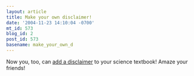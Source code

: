 ```yaml
---
layout: article
title: Make your own disclaimer!
date: '2004-11-23 14:10:04 -0700'
mt_id: 573
blog_id: 2
post_id: 573
basename: make_your_own_d
---
```

Now you, too, can <a href="http://www.swarthmore.edu/NatSci/cpurrin1/textbookdisclaimers/index.htm">add a disclaimer</a> to your science textbook! Amaze your friends!
